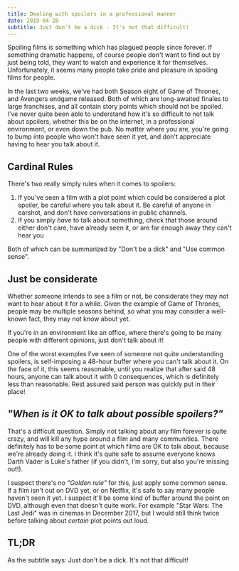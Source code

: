 ```yaml
---
title: Dealing with spoilers in a professional manner
date: 2019-04-28
subtitle: Just don't be a dick - It's not that difficult!
---
```


Spoiling films is something which has plagued people since forever. If something dramatic happens, of course people don't want to find out by just being told, they want to watch and experience it for themselves. Unfortunately, it seems many people take pride and pleasure in spoiling films for people.

In the last two weeks, we've had both Season eight of Game of Thrones, and Avengers endgame released. Both of which are long-awaited finales to large franchises, and all contain story points which should not be spoiled. I've never quite been able to understand how it's so difficult to not talk about spoilers, whether this be on the internet, in a professional environment, or even down the pub. No matter where you are, you're going to bump into people who won't have seen it yet, and don't appreciate having to hear you talk about it.

## Cardinal Rules

There's two really simply rules when it comes to spoilers:

1. If you've seen a film with a plot point which could be considered a plot spoiler, be careful where you talk about it. Be careful of anyone in earshot, and don't have conversations in public channels.
2. If you simply _have_ to talk about something, check that those around either don't care, have already seen it, or are far enough away they can't hear you

Both of which can be summarized by "Don't be a dick" and "Use common sense".

## Just be considerate

Whether someone intends to see a film or not, be considerate they may not want to hear about it for a while. Given the example of Game of Thrones, people may be multiple seasons behind, so what you may consider a well-known fact, they may not know about yet.

If you're in an environment like an office, where there's going to be many people with different opinions, just don't talk about it!

One of the worst examples I've seen of someone not quite understanding spoilers, is self-imposing a 48-hour buffer where you can't talk about it. On the face of it, this seems reasonable, until you realize that after said 48 hours, anyone can talk about it with 0 consequences, which is definitely less than reasonable. Rest assured said person was quickly put in their place!

## _"When is it OK to talk about possible spoilers?"_

That's a difficult question. Simply not talking about any film forever is quite crazy, and will kill any hype around a film and many communities. There definitely has to be some point at which films are OK to talk about, because we're already doing it. I think it's quite safe to assume everyone knows Darth Vader is Luke's father (if you didn't, I'm sorry, but also you're missing out!).

I suspect there's no _"Golden rule"_ for this, just apply some common sense. If a film isn't out on DVD yet, or on Netflix, it's safe to say many people haven't seen it yet. I suspect it'll be some kind of buffer around the point on DVD, although even that doesn't quite work. For example "Star Wars: The Last Jedi" was in cinemas in December 2017, but I would still think twice before talking about _certain_ plot points out loud.

## TL;DR

As the subtitle says: Just don't be a dick. It's not that difficult!
